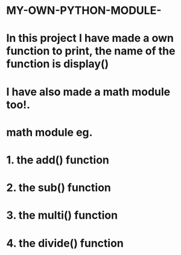 # MY-OWN-PYTHON-MODULE-

# In this project I have made a own function to print, the name of the function is display()
# I have also made a math module too!.
# math module eg.
# 1. the add() function
# 2. the sub() function
# 3. the multi() function
# 4. the divide() function
